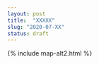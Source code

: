 ```yaml
---
layout: post
title:  "XXXXX"
slug: "2020-07-XX"
status: draft
---
```



{% include map-alt2.html %}
